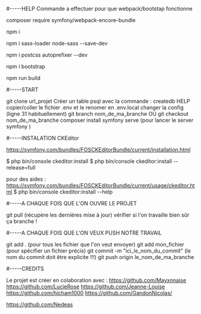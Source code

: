 #-----HELP
Commande a effectuer pour que webpack/bootstap fonctionne 

composer require symfony/webpack-encore-bundle

npm i

npm i sass-loader node-sass --save-dev

npm i postcss autoprefixer --dev

npm i bootstrap

npm run build


#-----START

git clone url_projet
Créer un table psql avec la commande : createdb HELP 
copier/coller le fichier .env et le renomer en .env.local
changer la config (ligne 31 habituellement)
git branch nom_de_ma_branche OU git checkout nom_de_ma_branche
composer install
symfony serve (pour lancer le server symfony )

#-----INSTALATION CKEditor


https://symfony.com/bundles/FOSCKEditorBundle/current/installation.html

$ php bin/console ckeditor:install
$ php bin/console ckeditor:install --release=full

pour des aides : https://symfony.com/bundles/FOSCKEditorBundle/current/usage/ckeditor.html
$ php bin/console ckeditor:install --help

#-----A CHAQUE FOIS QUE L'ON OUVRE LE PROJET

git pull (récupère les dernières mise à jour)
vérifier si l'on travaille bien sûr ça branche !




#-----A CHAQUE FOIS QUE L'ON VEUX PUSH NOTRE TRAVAIL


git add . (pour tous les fichier que l'on veut envoyer)
git add mon_fichier (pour spécifier un fichier précis)
git commit -m "ici_le_nom_du_commit" (le nom du commit doit être explicite !!!)
git push origin le_nom_de_ma_branche



#-----CREDITS

Le projet est créer en colaboration avec :
https://github.com/Mayxnnaise
https://github.com/LucieRose
https://github.com/Jeanne-Louise
https://github.com/hicham1000
https://github.com/GandonNicolas/

https://github.com/Nedeas
